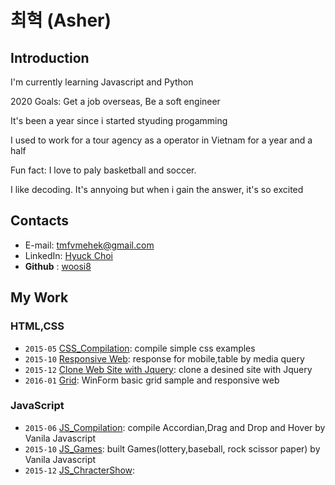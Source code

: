 # **최혁** (Asher)

## Introduction

I'm currently learning Javascript and Python

2020 Goals: Get a job overseas, Be a soft engineer

It's been a year since i started styuding progamming

I used to work for a tour agency as a operator in Vietnam for a year and a half 

Fun fact: I love to paly basketball and soccer.

I like decoding. It's annyoing but when i gain the answer, it's so excited

## Contacts

- E-mail: [tmfvmehek@gmail.com](mailto:tmfvmehek@gmail.com)
- LinkedIn: [Hyuck Choi](https://www.linkedin.com/in/hyuck-choi-77923512b/)
- **Github** : [woosi8](https://github.com/woosi8)

## My Work
### HTML,CSS

- `2015-05` [CSS_Compilation](https://woosi8.github.io/css_compilation/simple_compilation.html): compile simple css examples
- `2015-10` [Responsive Web](https://woosi8.github.io/css_compilation/portfolio_1.html): response for mobile,table by media query
- `2015-12` [Clone Web Site with Jquery](https://woosi8.github.io/Css-Waxom/): clone a desined site with Jquery
- `2016-01` [Grid](https://woosi8.github.io/css_compilation/grid.html): WinForm basic grid sample and responsive web

### JavaScript

- `2015-06` [JS_Compilation](https://woosi8.github.io/js_compilation/js-compilation.html): compile Accordian,Drag and Drop and Hover by Vanila Javascript
- `2015-10` [JS_Games](https://woosi8.github.io/js_compilation/games.html): built Games(lottery,baseball, rock scissor paper) by Vanila Javascript 
- `2015-12` [JS_ChracterShow](https://woosi8.github.io/js_compilation/Character%20Show/Charac.html): 

